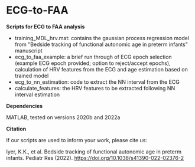 # ECG-to-FAA


**Scripts for ECG to FAA analysis**
 - training_MDL_hrv.mat: contains the gaussian process regression model from "Bedside tracking of functional autonomic age in preterm infants" manuscript 
 - ecg_to_faa_example: a brief run through of ECG epoch selection (example ECG epoch provided; option to reject/accept epochs), calculation of HRV features from the ECG and age estimation based on trained model 
 - ecg_to_nn_estimation: code to extract the NN interval from the ECG
 - calculate_features: the HRV features to be extracted following NN interval estimation

**Dependencies**

MATLAB, tested on versions 2020b and 2022a


**Citation**

If our scripts are used to inform your work, please cite us: 

Iyer, K.K., et al. Bedside tracking of functional autonomic age in preterm infants. Pediatr Res (2022). https://doi.org/10.1038/s41390-022-02376-2
